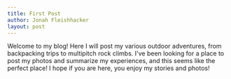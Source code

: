 ```yaml
---
title: First Post
author: Jonah Fleishhacker
layout: post
---
```

Welcome to my blog! Here I will post my various outdoor adventures, from backpacking trips to multipitch rock climbs.
I've been looking for a place to post my photos and summarize my experiences, and this seems like the perfect place!
I hope if you are here, you enjoy my stories and photos!
